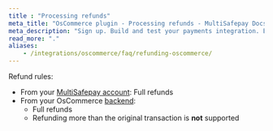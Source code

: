 ```yaml
---
title : "Processing refunds"
meta_title: "OsCommerce plugin - Processing refunds - MultiSafepay Docs"
meta_description: "Sign up. Build and test your payments integration. Explore our products and services. Use our API reference, SDKs, and wrappers. Get support."
read_more: "."
aliases: 
    - /integrations/oscommerce/faq/refunding-oscommerce/
---
```


Refund rules:

- From your [MultiSafepay account](/account/multisafepay-account/processing-refunds/): Full refunds 
- From your OsCommerce [backend](/getting-started/glossary/#backend):  
    - Full refunds 
    - Refunding more than the original transaction is **not** supported


